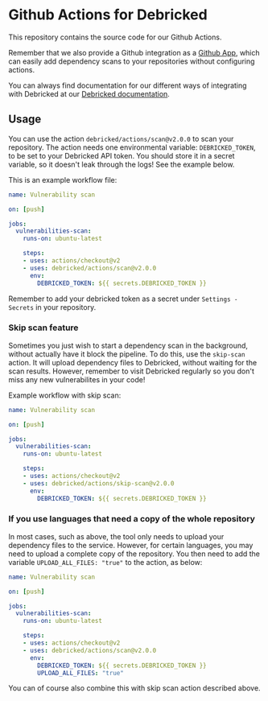 # Github Actions for Debricked

This repository contains the source code for our Github Actions.

Remember that we also provide a Github integration as a [Github App](https://github.com/apps/debricked/), which can easily add dependency scans to your repositories without configuring actions.

You can always find documentation for our different ways of integrating with Debricked at our [Debricked documentation](https://debricked.com/docs/integrations/ci-build-systems/github.html#github-actions).

## Usage

You can use the action `debricked/actions/scan@v2.0.0` to scan your repository.
The action needs one environmental variable: `DEBRICKED_TOKEN`, to be set to your Debricked API token.
You should store it in a secret variable, so it doesn't leak through the logs! See the example below.

This is an example workflow file:

```yaml
name: Vulnerability scan

on: [push]

jobs:
  vulnerabilities-scan:
    runs-on: ubuntu-latest

    steps:
    - uses: actions/checkout@v2
    - uses: debricked/actions/scan@v2.0.0
      env:
        DEBRICKED_TOKEN: ${{ secrets.DEBRICKED_TOKEN }}
```

Remember to add your debricked token as a secret under `Settings - Secrets` in your repository.

### Skip scan feature

Sometimes you just wish to start a dependency scan in the background, without actually have it block the pipeline.
To do this, use the `skip-scan` action. It will upload dependency files to Debricked, without waiting for the scan results.
However, remember to visit Debricked regularly so you don't miss any new vulnerabilites in your code!

Example workflow with skip scan:

```yaml
name: Vulnerability scan

on: [push]

jobs:
  vulnerabilities-scan:
    runs-on: ubuntu-latest

    steps:
    - uses: actions/checkout@v2
    - uses: debricked/actions/skip-scan@v2.0.0
      env:
        DEBRICKED_TOKEN: ${{ secrets.DEBRICKED_TOKEN }}
```

### If you use languages that need a copy of the whole repository

In most cases, such as above, the tool only needs to upload your dependency files to the service.
However, for certain languages, you may need to upload a complete copy of the repository.
You then need to add the variable `UPLOAD_ALL_FILES: "true"` to the action, as below:

```yaml
name: Vulnerability scan

on: [push]

jobs:
  vulnerabilities-scan:
    runs-on: ubuntu-latest

    steps:
    - uses: actions/checkout@v2
    - uses: debricked/actions/scan@v2.0.0
      env:
        DEBRICKED_TOKEN: ${{ secrets.DEBRICKED_TOKEN }}
        UPLOAD_ALL_FILES: "true"
```

You can of course also combine this with skip scan action described above.
